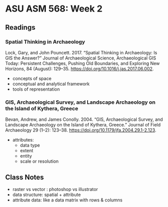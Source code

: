 # ASU ASM 568: Week 2


## Readings


### Spatial Thinking in Archaeology


Lock, Gary, and John Pouncett. 2017. “Spatial Thinking in Archaeology: Is GIS the Answer?” Journal of Archaeological Science, Archaeological GIS Today: Persistent Challenges, Pushing Old Boundaries, and Exploring New Horizons, 84 (August): 129–35. https://doi.org/10.1016/j.jas.2017.06.002.


- concepts of space
- conceptual and analytical framework
- tools of representation


### GIS, Archaeological Survey, and Landscape Archaeology on the Island of Kythera, Greece


Bevan, Andrew, and James Conolly. 2004. “GIS, Archaeological Survey, and Landscape Archaeology on the Island of Kythera, Greece.” Journal of Field Archaeology 29 (1–2): 123–38. https://doi.org/10.1179/jfa.2004.29.1-2.123.


- attributes:
    - data type
    - extent
    - entity
    - scale or resolution




## Class Notes


- raster vs vector : photoshop vs illustrator
- data structure: spatial + attribute
- attribute data: like a data matrix with rows & columns
